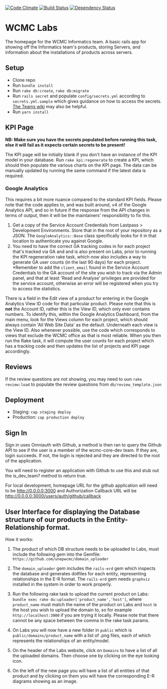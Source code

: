 [![Code Climate](https://codeclimate.com/github/unepwcmc/labs/badges/gpa.svg)](https://codeclimate.com/github/unepwcmc/labs)
[![Build Status](https://travis-ci.org/unepwcmc/labs.svg?branch=master)](https://travis-ci.org/unepwcmc/labs)
[![Dependency Status](https://snyk.io/test/github/unepwcmc/labs/badge.svg)](https://snyk.io/test/github/unepwcmc/labs/badge.svg)

# WCMC Labs

The homepage for the WCMC Informatics team. A basic rails app for showing off the Informatics team's products, storing Servers, and information about the installations of products across servers.

## Setup

- Clone repo
- Run `bundle install`
- Run `rake db:create`, `rake db:migrate`
- Run `rails secret` and populate `config/secrets.yml` according to 
  `secrets.yml.sample` which gives guidance on how to access the secrets.
  [The Teams wiki](https://teams.microsoft.com/l/entity/com.microsoft.teamspace.tab.wiki/tab::b2573265-0479-4589-905a-86cc6d6db74f?context=%7B%22subEntityId%22%3A%22%7B%5C%22pageId%5C%22%3A7%2C%5C%22sectionId%5C%22%3A14%2C%5C%22origin%5C%22%3A2%7D%22%2C%22channelId%22%3A%2219%3A2c43334822444bff812af4c30f423ceb%40thread.tacv2%22%7D&tenantId=2faab858-d1f4-48af-86f6-486196d5969d)
  may also be helpful.
- Run `yarn install`

## KPI Page

**NB: Make sure you have the secrets populated before running this task, else it will fail as it expects certain secrets to be present!**

The KPI page will be initially blank if you don't have an instance of the KPI model in your database. Run `rake kpi:regenerate` to create a KPI, which should then populate the various charts on the KPI page. The data can be manually updated by running the same command if the latest data is required. 

### Google Analytics

This requires a bit more nuance compared to the standard KPI fields. Please note that the code applies to, and was built around, v4 of the Google Analytics API, and so in future if the response from the API changes in terms of output, then it will be the maintainers' responsibility to fix this.

1. Get a copy of the Service Account Credentials from Lastpass > Development Environments. Store that in the root of your repository as a JSON.
The `GoogleAnalytics::Base` class specifically looks for it in that location to authenticate you against Google.
1. You need to have the correct GA tracking codes in for each project that's tracked via GA and and is also present on Labs, prior to running the KPI regeneration rake task, which now also includes a way to generate GA user counts (in the last 90 days) for each project.
   *Remember to add the `client_email` found in the Service Account Credentials to the GA account of the site you wish to track via the Admin panel, and that at least 'Read and Analyse' privileges are provided for the service account, otherwise an error will be registered when you try to access the statistics.

There is a field in the Edit view of a product for entering in the Google Analytics View ID code for that particular product. Please note that this is **not** the Account ID, rather this is the View ID, which only ever contains numbers. To identify this, within the Google Analytics Dashboard, from the main menu, look for the Views column for each project, which should always contain 'All Web Site Data' as the default. Underneath each view is the View ID. Also whenever possible, use the code which corresponds to views that exclude the WCMC office as that is most reliable. When you then run the Rake task, it will compute the user counts for each project which has a tracking code and then updates the list of projects and KPI page accordingly. 

## Reviews

If the review questions are not showing, you may need to uun `rake review:load` to populate the review questions from `db/review_template.json`

## Deployment

* Staging: `cap staging deploy`
* Production: `cap production deploy`

## Sign In

Sign in uses Omniauth with Github, a method is then ran to query the Github API to see if the user is a member of the wcmc-core-dev team. If they are, login succeeds. If not, the login is rejected and they are directed to the root of the application.

You will need to register an application with Github to use this and stub out the is_dev_team? method to return true.

For local development, homepage URL for the github application will need to be http://0.0.0.0:3000 and Authorization Callback URL will be http://0.0.0.0:3000/users/auth/github/callback

## User Interface for displaying the Database structure of our products in the Entity-Relationship format.

How it works:

  1. The product of which DB structure needs to be uploaded to Labs, must include the following gem into the Gemfile: `https://github.com/unepwcmc/domain_uploader`

  2. The `domain_uploader` gem includes the `rails-erd` gem which inspects the database and generates dotfiles for each entity, representing relationships in the E-R format. The `rails-erd` gem needs `graphviz` installed in the system in order to work properly.

  3. Run the following rake task to upload the current product on Labs: `bundle exec rake du:uploader['product_name','host']`, where `product_name` must match the name of the product on Labs and `host` is the host you wish to upload the domain to, so for example `http://localhost:3000` if you are trying it locally. Please note that there cannot be any space between the comma in the rake task params.

  4. On Labs you will now have a new folder in `public` which is `public/domains/product_name` with a list of .png files, each of which represents the relationships of an entity/model.

  5. On the header of the Labs website, click on `Domains` to have a list of all the uploaded domains. Then choose one by clicking on the eye looking icon.

  6. On the left of the new page you will have a list of all entities of that product and by clicking on them you will have the corresponding E-R diagrams showing as an image.


